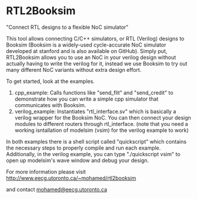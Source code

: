 # RTL2Booksim 

"Connect RTL designs to a flexible NoC simulator"

This tool allows connecting C/C++ simulators, or RTL (Verilog) designs to Booksim (Booksim is a widely-used cycle-accurate NoC simulator developed at stanford and is also available on GitHub).
Simply put, RTL2Booksim allows you to use an NoC in your verilog design without actually having to write the verilog for it, instead we use  Booksim to try out many different NoC variants without extra design effort.

To get started, look at the examples.

1. cpp_example: Calls functions like "send_flit" and "send_credit" to demonstrate how you can write a simple cpp simulator that communicates with Booksim.
2. verilog_example: Instantiates "rtl_interface.sv" which is basically a verilog wrapper for the Booksim NoC. You can then connect your design modules to different routers through rtl_interface.
(note that you need a working isntallation of modelsim (vsim) for the verilog example to work)

In both examples there is a shell script called "quickscript" which contains the necessary steps to properly compile and run each example.
Additionally, in the verilog example, you can type "./quickscript vsim" to open up modelsim's wave window and debug your design.

For more information please visit http://www.eecg.utoronto.ca/~mohamed/rtl2booksim

and contact mohamed@eecg.utoronto.ca

